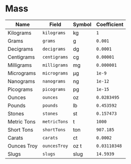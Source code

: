# Mass

| Name        | Field        | Symbol | Coefficient  |
| ----------- | ------------ | ------ | ------------ |
| Kilograms   | `kilograms`  | kg     | `1`          |
| Grams       | `grams`      | g      | `0.001`      |
| Decigrams   | `decigrams`  | dg     | `0.0001`     |
| Centigrams  | `centigrams` | cg     | `0.00001`    |
| Milligrams  | `milligrams` | mg     | `0.000001`   |
| Micrograms  | `micrograms` | µg     | `1e-9`       |
| Nanograms   | `nanograms`  | ng     | `1e-12`      |
| Picograms   | `picograms`  | pg     | `1e-15`      |
| Ounces      | `ounces`     | oz     | `0.0283495`  |
| Pounds      | `pounds`     | lb     | `0.453592`   |
| Stones      | `stones`     | st     | `0.157473`   |
| Metric Tons | `metricTons` | t      | `1000`       |
| Short Tons  | `shortTons`  | ton    | `907.185`    |
| Carats      | `carats`     | ct     | `0.0002`     |
| Ounces Troy | `ouncesTroy` | oz t   | `0.03110348` |
| Slugs       | `slugs`      | slug   | `14.5939`    |
